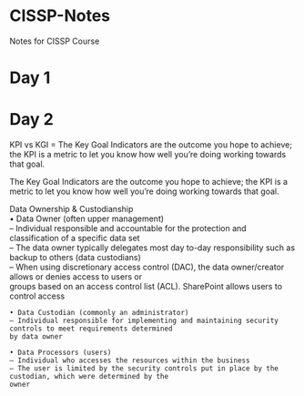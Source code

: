 # CISSP-Notes
Notes for CISSP Course
# Day 1
# Day 2
KPI vs KGI = The Key Goal Indicators are the outcome you hope to achieve; the KPI is a metric to let you know how well you’re doing working towards that goal.  

The Key Goal Indicators are the outcome you hope to achieve; the KPI is a metric to let you know how well you’re doing working towards that goal.  

Data Ownership & Custodianship  
    • Data Owner (often upper management)  
	– Individual responsible and accountable for the protection and classification of a specific data set  
	– The data owner typically delegates most day to-day responsibility such as backup to others (data custodians)  
	– When using discretionary access control (DAC), the data owner/creator allows or denies access to users or   
	groups based on an access control list (ACL). SharePoint allows users to control access  
	
    • Data Custodian (commonly an administrator)  
	– Individual responsible for implementing and maintaining security controls to meet requirements determined 
	by data owner  
	
    • Data Processors (users)  
	– Individual who accesses the resources within the business  
	– The user is limited by the security controls put in place by the custodian, which were determined by the 
	owner  
